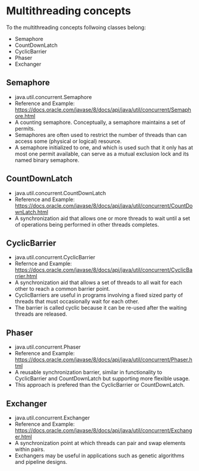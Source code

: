 # Multithreading concepts

To the multithreading concepts follwoing classes belong:
* Semaphore
* CountDownLatch
* CyclicBarrier
* Phaser
* Exchanger

## Semaphore
* java.util.concurrent.Semaphore
* Reference and Example: https://docs.oracle.com/javase/8/docs/api/java/util/concurrent/Semaphore.html
* A counting semaphore. Conceptually, a semaphore maintains a set of permits.
* Semaphores are often used to restrict the number of threads than can access some (physical or logical) resource.
* A semaphore initialized to one, and which is used such that it only has at most one permit available, can serve as a mutual exclusion lock and its named binary semaphore.

## CountDownLatch
* java.util.concurrent.CountDownLatch
* Reference and Example: https://docs.oracle.com/javase/8/docs/api/java/util/concurrent/CountDownLatch.html
* A synchronization aid that allows one or more threads to wait until a set of operations being performed in other threads completes.

## CyclicBarrier
* java.util.concurrent.CyclicBarrier
* Refernce and Example: https://docs.oracle.com/javase/8/docs/api/java/util/concurrent/CyclicBarrier.html
* A synchronization aid that allows a set of threads to all wait for each other to reach a common barrier point.
* CyclicBarriers are useful in programs involving a fixed sized party of threads that must occasionally wait for each other. 
* The barrier is called cyclic because it can be re-used after the waiting threads are released.

## Phaser
* java.util.concurrent.Phaser
* Reference and Example: https://docs.oracle.com/javase/8/docs/api/java/util/concurrent/Phaser.html
* A reusable synchronization barrier, similar in functionality to CyclicBarrier and CountDownLatch but supporting more flexible usage.
* This approach is prefered than the CyclicBarrier or CountDownLatch.

## Exchanger
* java.util.concurrent.Exchanger<V>
* Reference and Example: https://docs.oracle.com/javase/8/docs/api/java/util/concurrent/Exchanger.html
* A synchronization point at which threads can pair and swap elements within pairs.
* Exchangers may be useful in applications such as genetic algorithms and pipeline designs.
